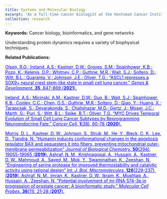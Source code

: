 ```yaml
---
title: Systems and Molecular Biology
excerpt: "As a full-time cancer biologist at the Huntsman Cancer Institute, I studied the mechanism of tumor development in small-cell lung cancer to uncover vulnerabilities for personalized cancer therapies. <img src='/images/research/biology.png' style='width:100%;margin-top:15px'>"
collection: research
---
```

<strong>Keywords:</strong> Cancer biology, bioinformatics, and gene networks

Understanding protein dynamics requires a variety of biophysical techniques.

<strong>Related Publications:</strong><br/>

<a style="color:blue" href="http://genesdev.cshlp.org/content/35/11-12/847">
Olsen, R.O.; Ireland, A.S.; <u>Kastner, D.W.</u>; Groves, S.M.; Spainhower, K.B.; Pozo, K.; Kelenis, D.P.; Whitney, C.P.; Guthrie, M.R.; Wait, S.J.; Soltero, D.; Witt, B.L.; Quaranta, V.; Johnson, J.E.; Oliver, T.G.;
&ldquo;ASCL1 represses a SOX9+ neural crest stem-like state in small cell lung cancer.&rdquo;
<em>Genes & Development. </em>
<strong>35</strong>, 847-869 (<strong>2021</strong>).
</a>

<a style="color:blue" href="https://www.cell.com/cancer-cell/fulltext/S1535-6108(20)30218-X" target="_blank">Ireland, A.S.; Micinski, A.M.; <u>Kastner, D.W.;</u> Guo, B.; Wait, S.J.; Spainhower, K.B.; Conley, C.C.; Chen, O.S.; Guthrie, M.R.; Soltero, D.; Qiao, Y.; Huang, X.; Tarapcsak, S.; Devarakonda, S.; Chalishazar, M.D.; Gertz, J.; Moser, J.C.; Marth, G.; Puri, S.; Witt, B.L.; Spike, B.T.; Oliver, T.G. &ldquo;MYC Drives Temporal Evolution of Small Cell Lung Cancer Subtypes by Reprogramming Neuroendocrine Fate.&rdquo;
<em>Cancer Cell. </em>
<strong>1</strong>(38), 60-78 (<strong>2020</strong>).
</a>

<a style="color:blue" href="https://www.sciencedirect.com/science/article/pii/S0021925820308218?via%3Dihub" target="_blank">
Morris, D. L., <u>Kastner, D. W.</u>, Johnson, S., Strub, M., He, Y., Bleck, C. K., Lee, D., Tjandra, N.
&ldquo;Humanin induces conformational changes in the apoptosis regulator BAX and sequesters it into fibers, preventing mitochondrial outer-membrane permeabilization&rdquo;
<em>Journal of Biological Chemistry. </em>
<strong>50</strong>(294), 19055-19065 (<strong>2019</strong>).
</a>

<a style="color:blue" href="https://www.sciencedirect.com/science/article/pii/S0141813018356265" target="_blank">
Ashraf, N. M., Krishnagopal, A., Hussain, A., <u>Kastner, D. W.</u>, Mahmoud, A., Sayed, M., Mok, Y., Swaminathan, K., Zeeshan, N. &ldquo;Engineering of serine protease for improved thermostability and catalytic activity using rational design&rdquo; <em>Int. J. Biol. Macromolecules. </em>
<strong>126</strong>(229-237), (<strong>2019</strong>).
</a>

<a style="color:blue" href="https://www.sciencedirect.com/science/article/pii/S0890850817300695" target="_blank">
Ashraf, N. M., Imran, K., <u>Kastner, D. W</u>., Ikram, K., Mushtaq, A., Hussain, A., Zeeshan. N. 
&ldquo;Potential involvement of mi-RNA 574-3p in progression of prostate cancer: A bioinformatic study.&rdquo; 
<em>Molecular Cell Probes. </em>
<strong>36</strong>(11), 21-28 (<strong>2017</strong>).
</a>
